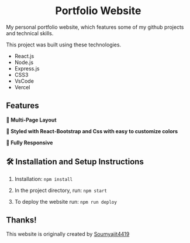 <h1 align="center"> Portfolio Website </h1>

My personal portfolio website, which features some of my github projects and technical skills.<br/>

This project was built using these technologies.

- React.js
- Node.js
- Express.js
- CSS3
- VsCode
- Vercel

## Features

**📖 Multi-Page Layout**

**🎨 Styled with React-Bootstrap and Css with easy to customize colors**

**📱 Fully Responsive**

## 🛠 Installation and Setup Instructions

1. Installation: `npm install`

2. In the project directory, run: `npm start`

3. To deploy the website run: `npm run deploy`

## Thanks!

This website is originally created by [Soumyajit4419](https://github.com/soumyajit4419/)
